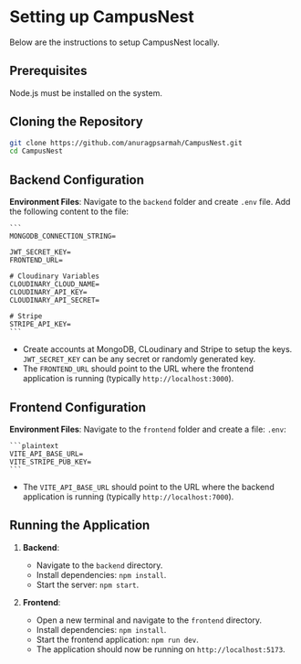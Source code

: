 # Setting up CampusNest

Below are the instructions to setup CampusNest locally.

## Prerequisites

Node.js must be installed on the system.

## Cloning the Repository

```bash
git clone https://github.com/anuragpsarmah/CampusNest.git
cd CampusNest
```

## Backend Configuration

**Environment Files**: Navigate to the `backend` folder and create `.env` file. Add the following content to the file:

    ```
    MONGODB_CONNECTION_STRING=

    JWT_SECRET_KEY=
    FRONTEND_URL=

    # Cloudinary Variables
    CLOUDINARY_CLOUD_NAME=
    CLOUDINARY_API_KEY=
    CLOUDINARY_API_SECRET=

    # Stripe
    STRIPE_API_KEY=
    ```
    
 - Create accounts at MongoDB, CLoudinary and Stripe to setup the keys. `JWT_SECRET_KEY` can be any secret or randomly generated key.  
 - The `FRONTEND_URL` should point to the URL where the frontend application is running (typically `http://localhost:3000`).
  

## Frontend Configuration

**Environment Files**: Navigate to the `frontend` folder and create a file: `.env`:

    ```plaintext
    VITE_API_BASE_URL=
    VITE_STRIPE_PUB_KEY=
    ```
    
- The `VITE_API_BASE_URL` should point to the URL where the backend application is running (typically `http://localhost:7000`).

## Running the Application

1. **Backend**:
    - Navigate to the `backend` directory.
    - Install dependencies: `npm install`.
    - Start the server: `npm start`.

2. **Frontend**:
    - Open a new terminal and navigate to the `frontend` directory.
    - Install dependencies: `npm install`.
    - Start the frontend application: `npm run dev`.
    - The application should now be running on `http://localhost:5173`.
